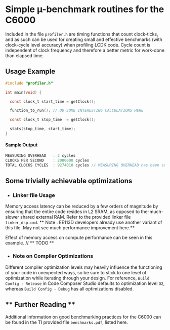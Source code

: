 # Simple µ-benchmark routines for the C6000

Included in the file `profiler.h` are timing functions that count clock-ticks, and as such can be used for creating small and effective benchmarks (with clock-cycle level accuracy) when profiling LCDK code. Cycle count is independent of clock frequency and therefore a better metric for work-done than elapsed time.

## **Usage Example**

```c
#include "profiler.h"

int main(void) {

  const clock_t start_time = getClock();

  function_to_run(); // DO SOME INTERESTING CALCULATIONS HERE

  const clock_t stop_time  = getClock();

  stats(stop_time, start_time);
}
```
#### Sample Output
```c
MEASURING OVERHEAD   : 2 cycles
CLOCKS PER SECOND    : 2000000 cycles
TOTAL CLOCKS CYCLES  : 9274010 cycles // MEASURING OVERHEAD has been subtracted already
```

## **Some trivially achievable optimizations**
* ### Linker file Usage
Memory access latency can be reduced by a few orders of magnitude by ensuring that the entire code resides in L2 SRAM, as opposed to the-much-slower shared external RAM. Refer to the provided linker file `linker_dsp.cmd`. ** Note : EE113D developers already use another variant of this file. May not see much performance improvement here.**

 Effect of memory access on compute performance can be seen in this example. // ** TODO **

* ### Note on Compiler Optimizations
Different compiler optimization levels may heavily influence the functioning of your code in unexpected ways, so be sure to stick to one level of optimization while iterating through your design. For reference, `Build Config - Release` in Code Composer Studio defaults to optimization level `O2`, whereas `Build Config - Debug` has all optimizations disabled.

## ** Further Reading **

Additional information on good benchmarking practices for the C6000 can be found in the TI provided file `benchmarks.pdf`, listed here.

<!-- The tradeoff here is that the LCDK exposes 256KB of L2 cache, and care must be taken to ensure that all code can fit into it. Luckily, statically declared code, if oversized, will throw an error during link-time in the build process. Dynamically allocated memory however, will only throw runtime errors, therefore care must be taken to ensure that the design accounts for this change in -->
